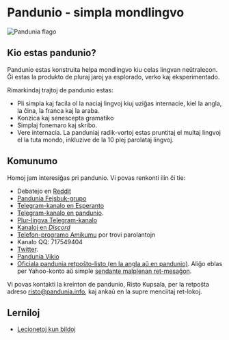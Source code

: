 Pandunio - simpla mondlingvo
============================

![](http://www.pandunia.info/bandir/bandir.png "Pandunia flago")

## Kio estas pandunio?

Pandunio estas konstruita helpa mondlingvo kiu celas lingvan neŭtralecon. Ĝi
estas la produkto de pluraj jaroj ya esplorado, verko kaj eksperimentado.

Rimarkindaj trajtoj de pandunio estas:

- Pli simpla kaj facila ol la naciaj lingvoj kiuj uziĝas internacie, kiel la
  angla, la ĉina, la franca kaj la araba.
- Konzica kaj senescepta gramatiko
- Simplaj fonemaro kaj skribo.
- Vere internacia. La panduniaj radik-vortoj estas pruntitaj el multaj lingvoj
  el la tuta mondo, inkluzive de la 10 plej parolataj lingvoj.

## Komunumo

Homoj jam interesiĝas pri pandunio. Vi povas renkonti ilin ĉi tie:

- Debatejo en [Reddit](https://www.reddit.com/r/pandunia/)
- [Pandunia Fejsbuk-grupo](http://www.facebook.com/groups/pandunia)
- [Telegram-kanalo en
  Esperanto](https://pandunia.telegramo.org/)
- [Telegram-kanalo en pandunio](https://t.me/joinchat/AAAAAENlKqzlMtGkrmf5rg).
- [Plur-lingva Telegram-kanalo](https://t.me/joinchat/AAAAAEPVsifmS6xRLAlxVA)
- [Kanaloj en *Discord*](https://discord.gg/FWavWeG)
- [Telefon-programo Amikumu](https://amikumu.com/) por trovi parolantojn
- Kanalo QQ: 717549404
- [Twitter](https://twitter.com/pandunia_).
- [Pandunia Vikio](http://eo.pandunia.wikia.com/wiki/%C4%88efpa%C4%9Do)
- [Oficiala pandunia retpoŝto-listo (en la angla aŭ en
  pandunio)](https://groups.yahoo.com/neo/groups/pandunia/info).  Aliĝo eblas
  per Yahoo-konto aŭ simple [sendante malplenan
  ret-mesaĝon](mailto:pandunia-subscribe@yahoogroups.com).

Vi povas kontakti la kreinton de pandunio, Risto Kupsala, per la retpoŝta
adreso [risto@pandunia.info](mailto:risto@pandunia.info), kaj ankaŭ en la supre
menciitaj ret-lokoj.

## Lerniloj 

- [Lecionetoj kun bildoj](http://www.pandunia.info/pandunia/mini_darse.html)

